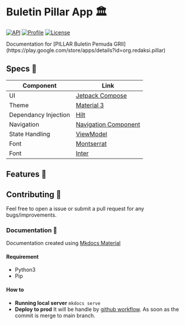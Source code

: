 # Buletin Pillar App 🏛
<p align="left">
  <a href="https://android-arsenal.com/api?level=21"><img alt="API" src="https://img.shields.io/badge/API-21%2B-brightgreen.svg?style=flat"/></a>
  <a href="Pre Merge Checks"><img alt="Profile" src="https://github.com/100nandoo/pillar/workflows/Pre%20Merge%20Checks/badge.svg"/></a>
  <a href="https://opensource.org/licenses/Apache-2.0"><img alt="License" src="https://img.shields.io/github/license/100nandoo/pillar.svg"/></a>
</p>
Documentation for [PILLAR Buletin Pemuda GRII](https://play.google.com/store/apps/details?id=org.redaksi.pillar)


## Specs 🔨

| Component            | Link                                                                                              |
|----------------------|---------------------------------------------------------------------------------------------------|
| UI                   | [Jetpack Compose](https://developer.android.com/jetpack/compose)                                  |
| Theme                | [Material 3](https://m3.material.io/)                                                             |
| Dependancy Injection | [Hilt](https://dagger.dev/hilt/)                                                                  |
| Navigation           | [Navigation Component](https://developer.android.com/guide/navigation/navigation-getting-started) |
| State Handling       | [ViewModel](https://developer.android.com/topic/libraries/architecture/viewmodel)                 |
| Font                 | [Montserrat](https://fonts.google.com/specimen/Montserrat)                                        |
| Font                 | [Inter](https://fonts.google.com/specimen/Inter)                                                  |

## Features 🎨

## Contributing 🤝

Feel free to open a issue or submit a pull request for any bugs/improvements.

### Documentation 📒
Documentation created using [Mkdocs Material](https://squidfunk.github.io/mkdocs-material/)

#### Requirement
* Python3
* Pip

#### How to
* **Running local server**
  `mkdocs serve`
* **Deploy to prod** It will be handle by [github workflow](../.github/workflows/mkdocs.yml). As soon as the commit is merge to main branch.